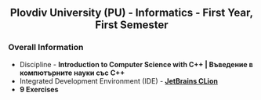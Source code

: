 <h2 align="center">Plovdiv University (PU) - Informatics - First Year, First Semester</h2>

### Overall Information
* Discipline - **Introduction to Computer Science with C++ | Въведение в компютърните науки със C++**
* Integrated Development Environment (IDE) - [**JetBrains CLion**](https://www.jetbrains.com/clion/)
* **9 Exercises**

